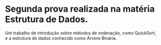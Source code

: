 # Segunda prova realizada na matéria Estrutura de Dados.

Um trabalho de introdução sobre métodos de ordenação, como QuickSort, e a estrutura de dados conhecido como Árvore Binária.
